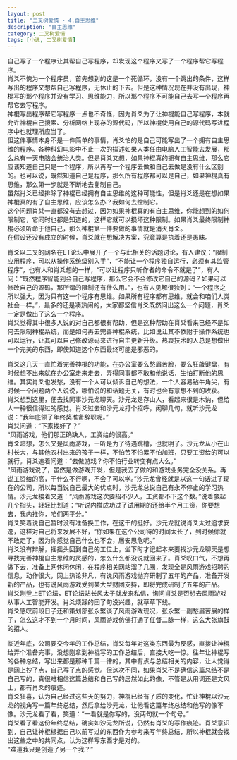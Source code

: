 ```yaml
---
layout: post
title: "二叉树爱情 - 4.自主思维"
description: "自主思维"
category: 二叉树爱情
tags: [小说, 二叉树爱情]
---
```


自己写了一个程序让其帮自己写程序，却发现这个程序又写了一个程序帮它写程序。  
肖爻不愧为一个程序员，首先想到的这是一个死循环，没有一个跳出的条件，这样写出的程序又想帮自己写程序，无休止的下去。但是这种情况现在并没有出现，神棍写的那个程序并没有学习、思维能力，所以那个程序不可能自己去写一个程序再帮它去写程序。  
神棍写出程序帮它写程序一点也不奇怪，因为肖爻为了让神棍能自己写程序，本就允许神棍自己搜索、分析网络上现存的源代码，所以神棍使用自己的源代码写进程序中也就理所应当了。  
但这件事情本身不是一件简单的事情，肖爻怕的是自己可能写出了一个拥有自主思维的程序。各种科幻电影中不止一次的描述如果人类任由电脑人工智能去发展，那么总有一天电脑会统治人类。但是肖爻又想，如果神棍真的拥有自主思维，那么它应该知道自己只是一个程序，所以再写一个程序去做和自己去做是没有什么区别的。也可以说，既然知道自己是程序，那么所有程序都可以是自己，如果神棍真有思维，那么第一步就是不断地去复制自己。  
虽然肖爻已经排除了神棍已经拥有自主思维的这种可能性，但是肖爻还是在想如果神棍真的有了自主思维，应该怎么办？我如何去控制它。  
这个问题肖爻一直都没有去想过，因为如果神棍真的有自主思维，你能想到的如何限制它，它同时也都是知道的，这样它就可以损坏这种限制。如果肖爻最终限制神棍必须听命于他自己，那么神棍第一件要做的事情就是消灭肖爻。  
在假设还没有成立的时候，肖爻就在想解决方案，究竟算是执着还是愚昧。  
  
肖爻以二叉的网名在ET论坛中展开了一个与此相关的话题讨论，有人建议：“限制应用程序，可以从操作系统级别入手”，“不能让一个程序独自运行，必须有其监管程序”，也有人和肖爻想的一样，“可以让程序只听作者的命令不就是了”，有人问：“既然程序智能到会自己写程序，那么它会不会修改它自己的源码？如果可以修改自己的源码，那所谓的限制还有什么用。”，也有人见解很独到：“一个程序之所以强大，因为只有这一个程序有思维。如果所有程序都有思维，就会和咱们人类社会一样。”，最多的还是凑热闹的，大家都坚信肖爻既然问出这么一个问题，肖爻一定是做出了这么一个程序。  
肖爻觉得其中很多人说的对自己都很有帮助，但是这种帮助在肖爻看来已经不是如何去限制神棍系统，而是如何再去完善神棍系统，比如说让其不依附于操作系统也可以运行，让其可以自己修改源码来进行自主更新升级。热衷技术的人总是想做出一个完美的东西，即使知道这个东西最终可能是邪恶的。  
  
肖爻这几天一直忙着完善神棍的功能，在办公室要么愁眉苦脸，要么狂敲键盘，有时候想不出来就在办公室走来走去，弄得同事都不敢和他说话，生怕打断他的思维。其实肖爻也发愁，没有一个人可以倾诉自己的想法，一个人容易钻牛角尖，有时候一个问题两个人说说，哪怕说的和话题无关，有时也会有意想不到的收获。  
肖爻想到这里，便去找同事沙元龙聊天。沙元龙是存山人，看起来很是木讷，但给人一种很信得过的感觉。肖爻过去和沙元龙打个招呼，闲聊几句，就听沙元龙说：“我年底领了年终奖准备辞职呢。”  
肖爻问道：“下家找好了？”  
“风雨游戏，他们那正确缺人，工资给的很高。”  
肖爻暗想，怎么又是风雨游戏，一听是为了待遇跳槽，也就明了。沙元龙从小在山村长大，与其他农村出来的孩子一样，不怕苦不怕累不怕加班，只要工资给的可以就行。肖爻追着问道：“去做游戏？你不怕行业转变有点大么。”  
“风雨游戏说了，虽然是做游戏开发，但是我去了做的和游戏业务完全没关系。再说工资给的高，干什么不行啊，不会了可以学。”沙元龙曾经就是以这一句话进了现在的公司，所以每当说自己最大的优点时，沙元龙总说自己有永不停止的学习热情。沙元龙接着又道：“风雨游戏这次要招不少人，工资都不下这个数。”说着奓起几个指头，轻轻比划道：“听说内推成功过了试用期的还给半个月工资，你要想去，我内推你，咱们两平分。”  
肖爻笑着说自己暂时没有准备换工作，在这干的挺好。沙元龙就说肖爻太过追求安逸，这样对自己将来发展不好，“你如果在这个公司待的时间太长了，到时候你就不敢走了，因为你感觉自己什么也不会，居安思危呢。”  
肖爻没有辩解，摇摇头回到自己的工位上，坐下时才记起本来要找沙元龙聊天是想寻找完善神棍自主思维的灵感的，怎么什么都没说就回来了。肖爻叹口气，不想再做下去，准备上网休闲休闲，在程序相关网站溜了几圈，发现全是风雨游戏招聘的信息，动作很大，网上热论非凡，有说风雨游戏抛弃研制了五年的产品，准备开发新的产品，也有说风雨游戏受到某大型财团支持，即将完成研制了五年的产品。  
肖爻刚登上ET论坛，ET论坛站长风太子就发来私信，询问肖爻是否想去风雨游戏从事人工智能开发。肖爻烦躁的回了句没兴趣，就草草下线。  
肖爻感叹前段日子还和策划部张永繁谈了风雨游戏现况，张永繁一副愁眉苦展的样子，怎么这才不到一个月时间，风雨游戏仿佛打通了任督二脉一样，这么大张旗鼓的招人。  
  
临近年底，公司要交今年的工作总结，肖爻每年对这类东西最为反感，直接让神棍给弄个准备完事，没想刚拿到神棍写的工作总结后，直接大吃一惊。往年让神棍写的各种总结，写出来都是那种千篇一律的，其中有点与总结相关的内容，让人觉得是网上抄了点，自己写了点的感觉。但这次不同，如果肖爻不是确信这篇总结不是自己写的，真很难相信这篇总结和自己写的居然如此的像，不管是从用词还是文风上，都有肖爻的痕迹。  
肖爻狂喜，认为自己经过这些天的努力，神棍已经有了质的变化，忙让神棍以沙元龙的视角写一篇年终总结，然后拿给沙元龙，让他看这篇年终总结和他写的像不像。沙元龙看了看，笑道：“一看就是你写的，没两句就一个句号。”  
肖爻看了看这份年终总结，确实如沙元龙所说，仍然有肖爻的写作痕迹。肖爻意识到，自己让神棍根据自己以前写过的东西作为参考来写年终总结，所以神棍就会找出这些之中的共同点，认为这样写东西才是对的。  
“难道我只是创造了另一个我？”  
